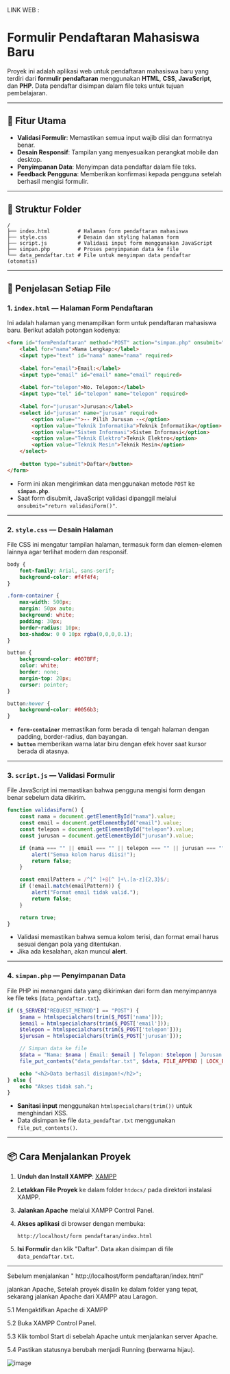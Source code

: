 LINK WEB : 

# Formulir Pendaftaran Mahasiswa Baru

Proyek ini adalah aplikasi web untuk pendaftaran mahasiswa baru yang terdiri dari **formulir pendaftaran** menggunakan **HTML**, **CSS**, **JavaScript**, dan **PHP**. Data pendaftar disimpan dalam file teks untuk tujuan pembelajaran.

---

## 🚀 Fitur Utama

* **Validasi Formulir**: Memastikan semua input wajib diisi dan formatnya benar.
* **Desain Responsif**: Tampilan yang menyesuaikan perangkat mobile dan desktop.
* **Penyimpanan Data**: Menyimpan data pendaftar dalam file teks.
* **Feedback Pengguna**: Memberikan konfirmasi kepada pengguna setelah berhasil mengisi formulir.

---

## 📂 Struktur Folder

```
/
├── index.html         # Halaman form pendaftaran mahasiswa
├── style.css          # Desain dan styling halaman form
├── script.js          # Validasi input form menggunakan JavaScript
├── simpan.php         # Proses penyimpanan data ke file
└── data_pendaftar.txt # File untuk menyimpan data pendaftar (otomatis)
```

---

## 📝 Penjelasan Setiap File

### 1. **`index.html`** — Halaman Form Pendaftaran

Ini adalah halaman yang menampilkan form untuk pendaftaran mahasiswa baru. Berikut adalah potongan kodenya:

```html
<form id="formPendaftaran" method="POST" action="simpan.php" onsubmit="return validasiForm()">
    <label for="nama">Nama Lengkap:</label>
    <input type="text" id="nama" name="nama" required>
    
    <label for="email">Email:</label>
    <input type="email" id="email" name="email" required>
    
    <label for="telepon">No. Telepon:</label>
    <input type="tel" id="telepon" name="telepon" required>
    
    <label for="jurusan">Jurusan:</label>
    <select id="jurusan" name="jurusan" required>
        <option value="">-- Pilih Jurusan --</option>
        <option value="Teknik Informatika">Teknik Informatika</option>
        <option value="Sistem Informasi">Sistem Informasi</option>
        <option value="Teknik Elektro">Teknik Elektro</option>
        <option value="Teknik Mesin">Teknik Mesin</option>
    </select>
    
    <button type="submit">Daftar</button>
</form>
```

* Form ini akan mengirimkan data menggunakan metode `POST` ke **`simpan.php`**.
* Saat form disubmit, JavaScript validasi dipanggil melalui `onsubmit="return validasiForm()"`.

---

### 2. **`style.css`** — Desain Halaman

File CSS ini mengatur tampilan halaman, termasuk form dan elemen-elemen lainnya agar terlihat modern dan responsif.

```css
body {
    font-family: Arial, sans-serif;
    background-color: #f4f4f4;
}

.form-container {
    max-width: 500px;
    margin: 50px auto;
    background: white;
    padding: 30px;
    border-radius: 10px;
    box-shadow: 0 0 10px rgba(0,0,0,0.1);
}

button {
    background-color: #007BFF;
    color: white;
    border: none;
    margin-top: 20px;
    cursor: pointer;
}

button:hover {
    background-color: #0056b3;
}
```

* **`form-container`** memastikan form berada di tengah halaman dengan padding, border-radius, dan bayangan.
* **`button`** memberikan warna latar biru dengan efek hover saat kursor berada di atasnya.

---

### 3. **`script.js`** — Validasi Formulir

File JavaScript ini memastikan bahwa pengguna mengisi form dengan benar sebelum data dikirim.

```javascript
function validasiForm() {
    const nama = document.getElementById("nama").value;
    const email = document.getElementById("email").value;
    const telepon = document.getElementById("telepon").value;
    const jurusan = document.getElementById("jurusan").value;

    if (nama === "" || email === "" || telepon === "" || jurusan === "") {
        alert("Semua kolom harus diisi!");
        return false;
    }

    const emailPattern = /^[^ ]+@[^ ]+\.[a-z]{2,3}$/;
    if (!email.match(emailPattern)) {
        alert("Format email tidak valid.");
        return false;
    }

    return true;
}
```

* Validasi memastikan bahwa semua kolom terisi, dan format email harus sesuai dengan pola yang ditentukan.
* Jika ada kesalahan, akan muncul **alert**.

---

### 4. **`simpan.php`** — Penyimpanan Data

File PHP ini menangani data yang dikirimkan dari form dan menyimpannya ke file teks (`data_pendaftar.txt`).

```php
if ($_SERVER["REQUEST_METHOD"] == "POST") {
    $nama = htmlspecialchars(trim($_POST['nama']));
    $email = htmlspecialchars(trim($_POST['email']));
    $telepon = htmlspecialchars(trim($_POST['telepon']));
    $jurusan = htmlspecialchars(trim($_POST['jurusan']));

    // Simpan data ke file
    $data = "Nama: $nama | Email: $email | Telepon: $telepon | Jurusan: $jurusan\n";
    file_put_contents("data_pendaftar.txt", $data, FILE_APPEND | LOCK_EX);

    echo "<h2>Data berhasil disimpan!</h2>";
} else {
    echo "Akses tidak sah.";
}
```

* **Sanitasi input** menggunakan `htmlspecialchars(trim())` untuk menghindari XSS.
* Data disimpan ke file `data_pendaftar.txt` menggunakan `file_put_contents()`.

---

## 📦 Cara Menjalankan Proyek

1. **Unduh dan Install XAMPP**: [XAMPP](https://www.apachefriends.org/index.html)
2. **Letakkan File Proyek** ke dalam folder `htdocs/` pada direktori instalasi XAMPP.
3. **Jalankan Apache** melalui XAMPP Control Panel.
4. **Akses aplikasi** di browser dengan membuka:

   ```
   http://localhost/form pendaftaran/index.html
   ```
5. **Isi Formulir** dan klik "Daftar". Data akan disimpan di file `data_pendaftar.txt`.

---
Sebelum menjalankan " http://localhost/form pendaftaran/index.html"

jalankan Apache, Setelah proyek disalin ke dalam folder yang tepat, sekarang jalankan Apache dari XAMPP atau Laragon.

5.1 Mengaktifkan Apache di XAMPP

5.2 Buka XAMPP Control Panel.

5.3 Klik tombol Start di sebelah Apache untuk menjalankan server Apache.

5.4 Pastikan statusnya berubah menjadi Running (berwarna hijau).

![image](https://github.com/user-attachments/assets/0ee3a99e-54e6-48d7-a16f-2986e69b0226)

